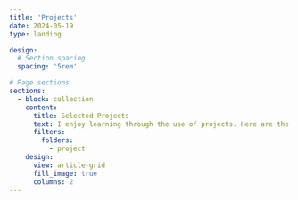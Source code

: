 ```yaml
---
title: 'Projects'
date: 2024-05-19
type: landing

design:
  # Section spacing
  spacing: '5rem'

# Page sections
sections:
  - block: collection
    content:
      title: Selected Projects
      text: I enjoy learning through the use of projects. Here are the projects that I have worked on over the years.
      filters:
        folders:
          - project
    design:
      view: article-grid
      fill_image: true
      columns: 2
---
```

